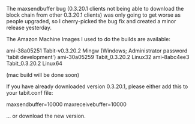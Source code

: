 The maxsendbuffer bug (0.3.20.1 clients not being able to download the block chain from other 0.3.20.1 clients) was only going to get
worse as people upgraded, so I cherry-picked the bug fix and created a minor release yesterday.

The Amazon Machine Images I used to do the builds are available:

  ami-38a05251   Tabit-v0.3.20.2 Mingw    (Windows; Administrator password 'tabit development')
  ami-30a05259   Tabit_0.3.20.2 Linux32
  ami-8abc4ee3   Tabit_0.3.20.2 Linux64

(mac build will be done soon)

If you have already downloaded version 0.3.20.1, please either add this to your tabit.conf file:

  maxsendbuffer=10000
  maxreceivebuffer=10000

... or download the new version.
